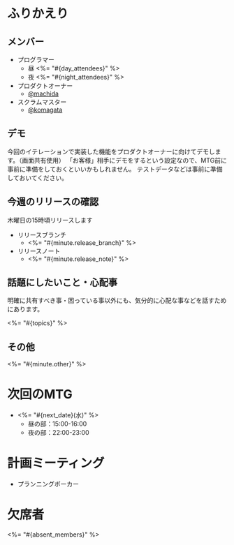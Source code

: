 # ふりかえり

## メンバー

- プログラマー
  - 昼
    <%= "#{day_attendees}" %>
  - 夜
    <%= "#{night_attendees}" %>
- プロダクトオーナー
  - [@machida](https://github.com/machida)
- スクラムマスター
  - [@komagata](https://github.com/komagata)

## デモ
今回のイテレーションで実装した機能をプロダクトオーナーに向けてデモします。（画面共有使用） 「お客様」相手にデモをするという設定なので、MTG前に事前に準備をしておくといいかもしれません。 テストデータなどは事前に準備しておいてください。

## 今週のリリースの確認
木曜日の15時頃リリースします

- リリースブランチ
  - <%= "#{minute.release_branch}" %>
- リリースノート
  - <%= "#{minute.release_note}" %>

## 話題にしたいこと・心配事
明確に共有すべき事・困っている事以外にも、気分的に心配な事などを話すためにあります。

<%= "#{topics}" %>

## その他

<%= "#{minute.other}" %>

# 次回のMTG

- <%= "#{next_date}(水)" %>
  - 昼の部：15:00-16:00
  - 夜の部：22:00-23:00

# 計画ミーティング

- プランニングポーカー

# 欠席者

<%= "#{absent_members}" %>
